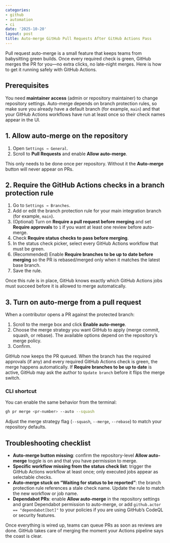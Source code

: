 ```yaml
---
categories:
- github
- automation
- ci
date: '2025-10-20'
layout: post
title: Auto-merge GitHub Pull Requests After GitHub Actions Pass
---
```


Pull request auto-merge is a small feature that keeps teams from babysitting green builds. Once every required check is green, GitHub merges the PR for you—no extra clicks, no late-night merges. Here is how to get it running safely with GitHub Actions.

## Prerequisites

You need **maintainer access** (admin or repository maintainer) to change repository settings. Auto-merge depends on branch protection rules, so make sure you already have a default branch (for example, `main`) and that your GitHub Actions workflows have run at least once so their check names appear in the UI.

## 1. Allow auto-merge on the repository

1. Open `Settings → General`.
2. Scroll to **Pull Requests** and enable **Allow auto-merge**.

This only needs to be done once per repository. Without it the **Auto-merge** button will never appear on PRs.

## 2. Require the GitHub Actions checks in a branch protection rule

1. Go to `Settings → Branches`.
2. Add or edit the branch protection rule for your main integration branch (for example, `main`).
3. (Optional) Turn on **Require a pull request before merging** and set **Require approvals** to `1` if you want at least one review before auto-merge.
4. Check **Require status checks to pass before merging**.
5. In the status check picker, select every GitHub Actions workflow that must be green.
6. (Recommended) Enable **Require branches to be up to date before merging** so the PR is rebased/merged only when it matches the latest base branch.
7. Save the rule.

Once this rule is in place, GitHub knows exactly which GitHub Actions jobs must succeed before it is allowed to merge automatically.

## 3. Turn on auto-merge from a pull request

When a contributor opens a PR against the protected branch:

1. Scroll to the merge box and click **Enable auto-merge**.
2. Choose the merge strategy you want GitHub to apply (merge commit, squash, or rebase). The available options depend on the repository’s merge policy.
3. Confirm.

GitHub now keeps the PR queued. When the branch has the required approvals (if any) and every required GitHub Actions check is green, the merge happens automatically. If **Require branches to be up to date** is active, GitHub may ask the author to `Update branch` before it flips the merge switch.

### CLI shortcut

You can enable the same behavior from the terminal:

```bash
gh pr merge <pr-number> --auto --squash
```

Adjust the merge strategy flag (`--squash`, `--merge`, `--rebase`) to match your repository defaults.

## Troubleshooting checklist

- **Auto-merge button missing**: confirm the repository-level **Allow auto-merge** toggle is on and that you have permission to merge.
- **Specific workflow missing from the status check list**: trigger the GitHub Actions workflow at least once; only executed jobs appear as selectable checks.
- **Auto-merge stuck on “Waiting for status to be reported”**: the branch protection rule references a stale check name. Update the rule to match the new workflow or job name.
- **Dependabot PRs**: enable **Allow auto-merge** in the repository settings and grant Dependabot permission to auto-merge, or add `github.actor == "dependabot[bot]"` to your policies if you are using GitHub’s CodeQL or security features.

Once everything is wired up, teams can queue PRs as soon as reviews are done. GitHub takes care of merging the moment your Actions pipeline says the coast is clear.
